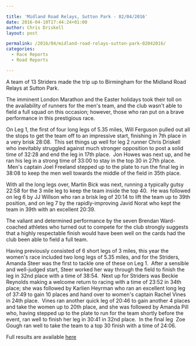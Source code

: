 ```yaml
---

title: 'Midland Road Relays, Sutton Park - 02/04/2016'
date: 2016-04-10T17:44:24+01:00
author: Chris Driskell
layout: post

permalink: /2016/04/midland-road-relays-sutton-park-02042016/
categories:
  - Race Reports
  - Road Reports

---
```

A team of 13 Striders made the trip up to Birmingham for the Midland Road Relays at Sutton Park.

The imminent London Marathon and the Easter holidays took their toll on the availability of runners for the men's team, and the club wasn't able to field a full squad on this occasion; however, those who ran put on a brave performance in this prestigious race.

On Leg 1, the first of four long legs of 5.35 miles, Will Ferguson pulled out all the stops to get the team off to an impressive start, finishing in 7th place in a very brisk 28:08.  This set things up well for leg 2 runner Chris Driskell who inevitably struggled against much stronger opposition to post a solid time of 32:28 and end the leg in 17th place.  Jon Howes was next up, and he ran his leg in a strong time of 33:00 to stay in the top 30 in 27th place.  Men's captain Joel Freeland stepped up to the plate to run the final leg in 38:08 to keep the men well towards the middle of the field in 35th place.

With all the long legs over, Martin Bick was next, running a typically gutsy 22:58 for the 3 mile leg to keep the team inside the top 40.  He was followed on leg 6 by JJ Willson who ran a brisk leg of 20:14 to lift the team up to 39th position, and on leg 7 by the rapidly-improving Javid Norat who kept the team in 39th with an excellent 20:39.

The valiant and determined performance by the seven Brendan Ward-coached athletes who turned out to compete for the club strongly suggests that a highly respectable finish would have been well on the cards had the club been able to field a full team.

Having previously consisted of 6 short legs of 3 miles, this year the women's race included two long legs of 5.35 miles, and for the Striders, Amanda Steer was the first to tackle one of these on Leg 1.  After a sensible and well-judged start, Steer worked her way through the field to finish the leg in 32nd place with a time of 38:54.  Next up for Striders was Beckie Reynolds making a welcome return to racing with a time of 23:52 in 34th place; she was followed by Karlien Heyrman who ran an excellent long leg of 37:49 to gain 10 places and hand over to women's captain Rachel Vines in 24th place.  Vines ran another quick leg of 20:46 to gain another 4 places and take the women up to 20th place, and she was followed by Amanda Pill who, having stepped up to the plate to run for the team shortly before the event, ran well to finish her leg in 30:41 in 32nd place.  In the final leg  Zoe Gough ran well to take the team to a top 30 finish with a time of 24:06.

Full results are available [here](http://www.race-results.co.uk/results/2016/)

&nbsp;